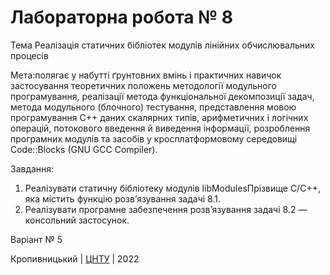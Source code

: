 ﻿# Лабораторна робота № 8

Тема Реалізація статичних бібліотек модулів лінійних обчислювальних процесів

Мета:полягає у набутті ґрунтовних вмінь і практичних
навичок застосування теоретичних положень методології модульного
програмування, реалізації метода функціональної декомпозиції
задач, метода модульного (блочного) тестування, представлення
мовою програмування С++ даних скалярних типів, арифметичних і
логічних операцій, потокового введення й виведення інформації,
розроблення програмних модулів та засобів у кросплатформовому
середовищі Code::Blocks (GNU GCC Compiler). 

Завдання:
1. Реалізувати статичну бібліотеку модулів libModulesПрізвище
C/C++, яка містить функцію розв’язування задачі 8.1.
2. Реалізувати програмне забезпечення розв’язування задачі 8.2 —
консольний застосунок. 

Варіант № 5


Кропивницький | <a href="http://www.kntu.kr.ua/">ЦНТУ</a> | 2022

